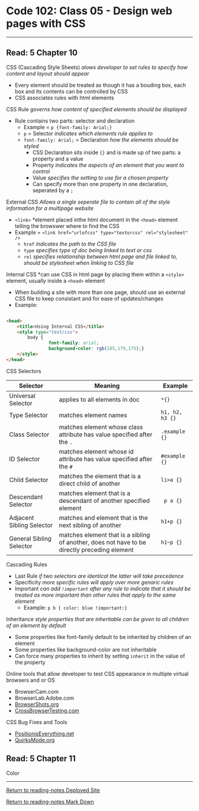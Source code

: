 # Code 102: Class 05 - Design web pages with CSS

***

## Read: 5 Chapter 10

CSS (Cascading Style Sheets) *alows developer to set rules to specify how content and layout should appear*

- Every element should be treated as though it has a bouding box, each box and its contents can be controlled by CSS
- CSS associates rules with html elements

CSS Rule *governs how content of specified elements should be displayed*

- Rule contains two parts: selector and declaration
  - Example = `p {font-family: Arial;}`
  - `p` = Selector *indicates which elements rule applies to*
  - `font-family: Arial;` = Declaration *how the elements should be styled*
    - CSS Declaration sits inside `{}` and is made up of two parts: a property and a value
    - Property *indicates the aspects of an element that you want to control*
    - Value *specifies the setting to use for a chosen property*
    - Can specify more than one property in one declaration, seperated by a `;`

External CSS *Allows a single seperate file to contain all of the style information for a multipage website*

- `<link>` *element placed inthe html document in the `<head>` element telling the browswer where to find the CSS
- Example = `<link href="urlofcss" type="textorcss" rel="stylesheet" />`
  - `href` *indicates the path to the CSS file*
  - `type` *specifies type of doc being linked to text or css*
  - `rel` *specifies relationship between html page and file linked to, should be stylesheet when linking to CSS file*

Internal CSS *can use CSS in html page by placing them within a `<style>` element, usually inside a `<head>` element

- When building a site with more than one page, should use an external CSS file to keep consistant and for ease of updates/changes
- Example:

``` html

<head>
    <title>Using Internal CSS</title>
    <style type="text/css">
        body {
                font-family: arial;
                background-color: rgb(185,179,175);}
    </style>
</head>

```

CSS Selectors

Selector | Meaning | Example
--- | --- | ---
Universal Selector | applies to all elements in doc | `*{}`
Type Selector | matches element names | `h1, h2, h3 {}`
Class Selector | matches element whose class attribute has value specified after the `.` | `.example {}`
ID Selector | matches element whose id attribute has value specified after the `#` | `#example {}`
Child Selector | matches the element that is a direct child of another | `li>a {}`
Descendant Selector | matches element that is a descendant of another specified element | ` p a {}`
Adjacent Sibling Selector | matches and element that is the next sibling of another | `h1+p {}`
General Sibling Selector | matches element that is a sibling of another, does not have to be directly preceding element | `h1~p {}`

Cascading Rules

- Last Rule *if two selectors are identical the latter will take precedence*
- Specificity *more specific rules will apply over more genaric rules*
- Important *can add `!important` after any rule to indicate that it should be treated as more important than other rules that apply to the same element*
    - Example: `p b { color: blue !important:}`

Inheritance *style properties that are inheritable can be given to all children of an element by default*
- Some properties like font-family default to be inherited by children of an element
- Some properties like background-color are not inheritable
- Can force many properties to inherit by setting `inherit` in the value of the property

Online tools that allow developer to test CSS appearance in multiple virtual browsers and or OS
- BrowserCam.com
- BrowserLab.Adobe.com
- [BrowserShots.org](browsershots.org)
- [CrossBrowserTesting.com](crossbrowsertesting.com)

CSS Bug Fixes and Tools
- [PositionisEverything.net](positioniseverything.net)
- [QuirksMode.org](quirksmode.org)


## Read: 5 Chapter 11

Color




***
[Return to reading-notes Deployed Site](https://paneks19.github.io/reading-notes/)

[Return to reading-notes Mark Down](https://github.com/paneks19/reading-notes)
